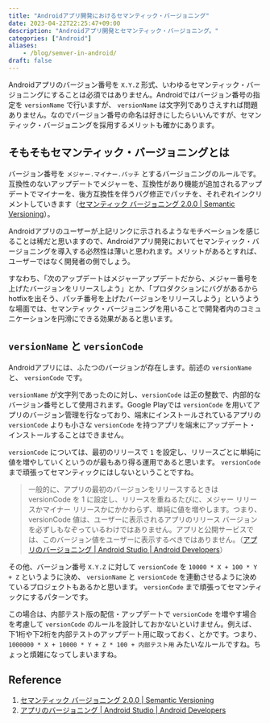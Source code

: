 ```yaml
---
title: "Androidアプリ開発におけるセマンティック・バージョニング"
date: 2023-04-22T22:25:47+09:00
description: "Androidアプリ開発とセマンティック・バージョニング。"
categories: ["Android"]
aliases:
    - /blog/semver-in-android/
draft: false
---
```


Androidアプリのバージョン番号を `X.Y.Z` 形式、いわゆるセマンティック・バージョニングにすることは必須ではありません。Androidではバージョン番号の指定を `versionName` で行いますが、 `versionName` は文字列でありさえすれば問題ありません。なのでバージョン番号の命名は好きにしたらいいんですが、セマンティック・バージョニングを採用するメリットも確かにあります。

## そもそもセマンティック・バージョニングとは

バージョン番号を `メジャー.マイナー.パッチ` とするバージョニングのルールです。互換性のないアップデートでメジャーを、互換性があり機能が追加されるアップデートでマイナーを、後方互換性を伴うバグ修正でパッチを、それぞれインクリメントしていきます（[セマンティック バージョニング 2.0.0 | Semantic Versioning](https://semver.org/lang/ja/)）。

Androidアプリのユーザーが上記リンクに示されるようなモチベーションを感じることは稀だと思いますので、Androidアプリ開発においてセマンティック・バージョニングを導入する必然性は薄いと思われます。メリットがあるとすれば、ユーザーではなく開発者の側でしょう。

すなわち、「次のアップデートはメジャーアップデートだから、メジャー番号を上げたバージョンをリリースしよう」とか、「プロダクションにバグがあるからhotfixを出そう、パッチ番号を上げたバージョンをリリースしよう」というような場面では、セマンティック・バージョニングを用いることで開発者内のコミュニケーションを円滑にできる効果があると思います。

## `versionName` と `versionCode`

Androidアプリには、ふたつのバージョンが存在します。前述の `versionName` と、 `versionCode` です。

`versionName` が文字列であったのに対し、`versionCode` は正の整数で、内部的なバージョン番号として使用されます。Google Playでは `versionCode` を用いてアプリのバージョン管理を行なっており、端末にインストールされているアプリの `versionCode` よりも小さな `versionCode` を持つアプリを端末にアップデート・インストールすることはできません。

`versionCode` については、最初のリリースで `1` を設定し、リリースごとに単純に値を増やしていくというのが最もあり得る運用であると思います。 `versionCode` まで頑張ってセマンティックにはしないということですね。

> 一般的に、アプリの最初のバージョンをリリースするときは versionCode を 1 に設定し、リリースを重ねるたびに、メジャー リリースかマイナー リリースかにかかわらず、単純に値を増やします。つまり、versionCode 値は、ユーザーに表示されるアプリのリリース バージョンを必ずしもなぞっているわけではありません。アプリと公開サービスでは、このバージョン値をユーザーに表示するべきではありません。（[アプリのバージョニング | Android Studio | Android Developers](https://developer.android.com/studio/publish/versioning?hl=ja)）

その他、バージョン番号 `X.Y.Z` に対して `versionCode` を `10000 * X + 100 * Y + Z` というように決め、 `versionName` と `versionCode` を連動させるように決めているプロジェクトもあるかと思います。 `versionCode` まで頑張ってセマンティックにするパターンです。

この場合は、内部テスト版の配信・アップデートで `versionCode` を増やす場合を考慮して `versionCode` のルールを設計しておかないといけません。例えば、下1桁や下2桁を内部テストのアップデート用に取っておく、とかです。つまり、 `1000000 * X + 10000 * Y + Z * 100 + 内部テスト用` みたいなルールですね。ちょっと煩雑になってしまいますね。

## Reference

1. [セマンティック バージョニング 2.0.0 | Semantic Versioning](https://semver.org/lang/ja/)
2. [アプリのバージョニング | Android Studio | Android Developers](https://developer.android.com/studio/publish/versioning?hl=ja)
